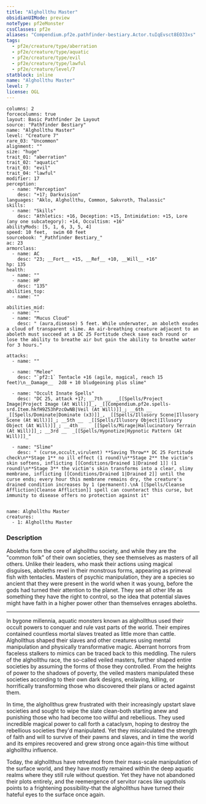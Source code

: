 ```yaml
---
title: "Alghollthu Master"
obsidianUIMode: preview
noteType: pf2eMonster
cssClasses: pf2e
aliases: "Compendium.pf2e.pathfinder-bestiary.Actor.tuIqEvsct8EO33xs" 
tags:
  - pf2e/creature/type/aberration
  - pf2e/creature/type/aquatic
  - pf2e/creature/type/evil
  - pf2e/creature/type/lawful
  - pf2e/creature/level/7
statblock: inline
name: "Alghollthu Master"
level: 7
license: OGL
---
```


```statblock
columns: 2
forcecolumns: true
layout: Basic Pathfinder 2e Layout
source: "Pathfinder Bestiary"
name: "Alghollthu Master"
level: "Creature 7"
rare_03: "Uncommon"
alignment: ""
size: "huge"
trait_01: "aberration"
trait_02: "aquatic"
trait_03: "evil"
trait_04: "lawful"
modifier: 17
perception:
  - name: "Perception"
    desc: "+17; Darkvision"
languages: "Aklo, Alghollthu, Common, Sakvroth, Thalassic"
skills:
  - name: "Skills"
    desc: "Athletics: +16, Deception: +15, Intimidation: +15, Lore (any one subcategory): +14, Occultism: +16"
abilityMods: [5, 1, 6, 3, 5, 4]
speed: 10 feet,  swim 60 feet
sourcebook: "_Pathfinder Bestiary_"
ac: 23
armorclass:
  - name: AC
    desc: "23; __Fort__ +15, __Ref__ +10, __Will__ +16"
hp: 135
health:
  - name: ""
  - name: HP
    desc: "135"
abilities_top:
  - name: ""

abilities_mid:
  - name: ""
  - name: "Mucus Cloud"
    desc: " (aura,disease) 5 feet. While underwater, an aboleth exudes a cloud of transparent slime. An air-breathing creature adjacent to an aboleth must succeed at a DC 25 Fortitude check save each round or lose the ability to breathe air but gain the ability to breathe water for 3 hours."

attacks:
  - name: ""

  - name: "Melee"
    desc: "`pf2:1` Tentacle +16 (agile, magical, reach 15 feet)\n__Damage__  2d8 + 10 bludgeoning plus slime"

  - name: "Occult Innate Spells"
    desc: "DC 25, attack +17; __7th __  _[[Spells/Project Image|Project Image (At Will)]]_, _[[Compendium.pf2e.spells-srd.Item.hkfH9Z53hPzcOwNB|Veil (At Will)]]_; __6th __  _[[Spells/Dominate|Dominate (x3)]]_, _[[Spells/Illusory Scene|Illusory Scene (At Will)]]_; __5th __  _[[Spells/Illusory Object|Illusory Object (At Will)]]_; __4th __  _[[Spells/Mirage|Hallucinatory Terrain (At Will)]]_; __3rd __  _[[Spells/Hypnotize|Hypnotic Pattern (At Will)]]_"

  - name: "Slime"
    desc: " (curse,occult,virulent) **Saving Throw** DC 25 Fortitude check\n**Stage 1** no ill effect (1 round)\n**Stage 2** the victim's skin softens, inflicting [[Conditions/Drained 1|Drained 1]] (1 round)\n**Stage 3** the victim's skin transforms into a clear, slimy membrane, inflicting [[Conditions/Drained 1|Drained 2]] until the curse ends; every hour this membrane remains dry, the creature's drained condition increases by 1 (permanent).\nA [[Spells/Cleanse Affliction|Cleanse Affliction]] spell can counteract this curse, but immunity to disease offers no protection against it"
 
```

```encounter-table
name: Alghollthu Master
creatures:
  - 1: Alghollthu Master
```


### Description
Aboleths form the core of alghollthu society, and while they are the "common folk" of their own societies, they see themselves as masters of all others. Unlike their leaders, who mask their actions using magical disguises, aboleths revel in their monstrous forms, appearing as primeval fish with tentacles. Masters of psychic manipulation, they are a species so ancient that they were present in the world when it was young, before the gods had turned their attention to the planet. They see all other life as something they have the right to control, so the idea that potential slaves might have faith in a higher power other than themselves enrages aboleths.

* * *

In bygone millennia, aquatic monsters known as alghollthus used their occult powers to conquer and rule vast parts of the world. Their empires contained countless mortal slaves treated as little more than cattle. Alghollthus shaped their slaves and other creatures using mental manipulation and physically transformative magic. Aberrant horrors from faceless stalkers to mimics can be traced back to this meddling. The rulers of the alghollthu race, the so-called veiled masters, further shaped entire societies by assuming the forms of those they controlled. From the heights of power to the shadows of poverty, the veiled masters manipulated these societies according to their own dark designs, enslaving, killing, or horrifically transforming those who discovered their plans or acted against them.

In time, the alghollthus grew frustrated with their increasingly upstart slave societies and sought to wipe the slate clean-both starting anew and punishing those who had become too willful and rebellious. They used incredible magical power to call forth a cataclysm, hoping to destroy the rebellious societies they'd manipulated. Yet they miscalculated the strength of faith and will to survive of their pawns and slaves, and in time the world and its empires recovered and grew strong once again-this time without alghollthu influence.

Today, the alghollthus have retreated from their mass-scale manipulation of the surface world, and they have mostly remained within the deep aquatic realms where they still rule without question. Yet they have not abandoned their plots entirely, and the reemergence of servitor races like ugothols points to a frightening possibility-that the alghollthus have turned their hateful eyes to the surface once again.
